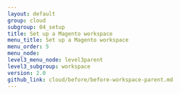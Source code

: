 ```yaml
---
layout: default
group: cloud
subgroup: 04_setup
title: Set up a Magento workspace
menu_title: Set up a Magento workspace
menu_order: 5
menu_node: 
level3_menu_node: level3parent
level3_subgroup: workspace
version: 2.0
github_link: cloud/before/before-workspace-parent.md
---
```


